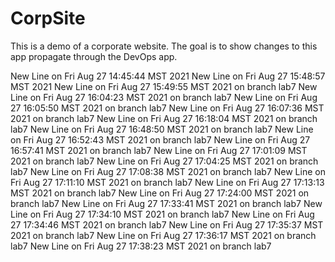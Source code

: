 # CorpSite

This is a demo of a corporate website.  The goal is to show changes to this app propagate through the DevOps app.

New Line on Fri Aug 27 14:45:44 MST 2021
New Line on Fri Aug 27 15:48:57 MST 2021
New Line on Fri Aug 27 15:49:55 MST 2021 on branch lab7
New Line on Fri Aug 27 16:04:23 MST 2021 on branch lab7
New Line on Fri Aug 27 16:05:50 MST 2021 on branch lab7
New Line on Fri Aug 27 16:07:36 MST 2021 on branch lab7
New Line on Fri Aug 27 16:18:04 MST 2021 on branch lab7
New Line on Fri Aug 27 16:48:50 MST 2021 on branch lab7
New Line on Fri Aug 27 16:52:43 MST 2021 on branch lab7
New Line on Fri Aug 27 16:57:41 MST 2021 on branch lab7
New Line on Fri Aug 27 17:01:09 MST 2021 on branch lab7
New Line on Fri Aug 27 17:04:25 MST 2021 on branch lab7
New Line on Fri Aug 27 17:08:38 MST 2021 on branch lab7
New Line on Fri Aug 27 17:11:10 MST 2021 on branch lab7
New Line on Fri Aug 27 17:13:13 MST 2021 on branch lab7
New Line on Fri Aug 27 17:24:00 MST 2021 on branch lab7
New Line on Fri Aug 27 17:33:41 MST 2021 on branch lab7
New Line on Fri Aug 27 17:34:10 MST 2021 on branch lab7
New Line on Fri Aug 27 17:34:46 MST 2021 on branch lab7
New Line on Fri Aug 27 17:35:37 MST 2021 on branch lab7
New Line on Fri Aug 27 17:36:17 MST 2021 on branch lab7
New Line on Fri Aug 27 17:38:23 MST 2021 on branch lab7
